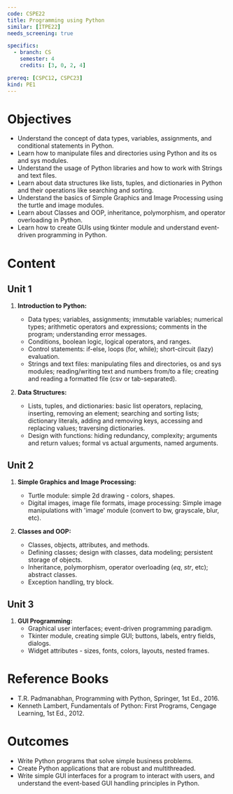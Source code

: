 ```yaml
---
code: CSPE22
title: Programming using Python
similar: [ITPE22]
needs_screening: true

specifics:
  - branch: CS
    semester: 4
    credits: [3, 0, 2, 4]

prereq: [CSPC12, CSPC23]
kind: PE1
---
```


# Objectives

- Understand the concept of data types, variables, assignments, and conditional statements in Python.
- Learn how to manipulate files and directories using Python and its os and sys modules.
- Understand the usage of Python libraries and how to work with Strings and text files.
- Learn about data structures like lists, tuples, and dictionaries in Python and their operations like searching and sorting.
- Understand the basics of Simple Graphics and Image Processing using the turtle and image modules.
- Learn about Classes and OOP, inheritance, polymorphism, and operator overloading in Python.
- Learn how to create GUIs using tkinter module and understand event-driven programming in Python.

# Content

## Unit 1

1. **Introduction to Python:**
   - Data types; variables, assignments; immutable variables; numerical types; arithmetic operators and expressions; comments in the program; understanding error messages.
   - Conditions, boolean logic, logical operators, and ranges.
   - Control statements: if-else, loops (for, while); short-circuit (lazy) evaluation.
   - Strings and text files: manipulating files and directories, os and sys modules; reading/writing text and numbers from/to a file; creating and reading a formatted file (csv or tab-separated).
   
2. **Data Structures:**
   - Lists, tuples, and dictionaries: basic list operators, replacing, inserting, removing an element; searching and sorting lists; dictionary literals, adding and removing keys, accessing and replacing values; traversing dictionaries.
   - Design with functions: hiding redundancy, complexity; arguments and return values; formal vs actual arguments, named arguments.

## Unit 2

1. **Simple Graphics and Image Processing:**
   - Turtle module: simple 2d drawing - colors, shapes.
   - Digital images, image file formats, image processing: Simple image manipulations with 'image' module (convert to bw, grayscale, blur, etc).

2. **Classes and OOP:**
   - Classes, objects, attributes, and methods.
   - Defining classes; design with classes, data modeling; persistent storage of objects.
   - Inheritance, polymorphism, operator overloading (_eq_, _str_, etc); abstract classes.
   - Exception handling, try block.

## Unit 3

1. **GUI Programming:**
   - Graphical user interfaces; event-driven programming paradigm.
   - Tkinter module, creating simple GUI; buttons, labels, entry fields, dialogs.
   - Widget attributes - sizes, fonts, colors, layouts, nested frames.

# Reference Books

- T.R. Padmanabhan, Programming with Python, Springer, 1st Ed., 2016.
- Kenneth Lambert, Fundamentals of Python: First Programs, Cengage Learning, 1st Ed., 2012.

# Outcomes

- Write Python programs that solve simple business problems.
- Create Python applications that are robust and multithreaded.
- Write simple GUI interfaces for a program to interact with users, and understand the event-based GUI handling principles in Python. 
